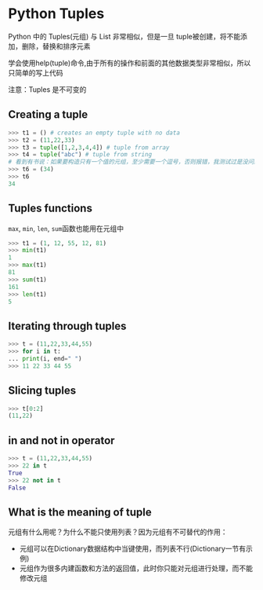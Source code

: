 # Python Tuples

Python 中的 Tuples(元组) 与 List 非常相似，但是一旦 tuple被创建，将不能添加，删除，替换和排序元素

学会使用help(tuple)命令,由于所有的操作和前面的其他数据类型非常相似，所以只简单的写上代码

注意：Tuples 是不可变的


## Creating a tuple

```python
>>> t1 = () # creates an empty tuple with no data
>>> t2 = (11,22,33)
>>> t3 = tuple([1,2,3,4,4]) # tuple from array
>>> t4 = tuple("abc") # tuple from string 
# 看到有书说：如果要构造只有一个值的元组，至少需要一个逗号，否则报错，我测试过是没问题的
>>> t6 = (34)
>>> t6
34
```

## Tuples functions

`max`, `min`, `len`, `sum`函数也能用在元组中

```python
>>> t1 = (1, 12, 55, 12, 81)
>>> min(t1)
1
>>> max(t1)
81
>>> sum(t1)
161
>>> len(t1)
5
```

## Iterating through tuples

```python
>>> t = (11,22,33,44,55)
>>> for i in t:
... print(i, end=" ")
>>> 11 22 33 44 55
```

## Slicing tuples

```python
>>> t[0:2]
(11,22)
```

## in  and not in  operator

```python
>>> t = (11,22,33,44,55)
>>> 22 in t
True
>>> 22 not in t
False
```

## What is the meaning of tuple

元组有什么用呢？为什么不能只使用列表？因为元组有不可替代的作用：
- 元组可以在Dictionary数据结构中当键使用，而列表不行(Dictionary一节有示例)
- 元组作为很多内建函数和方法的返回值，此时你只能对元组进行处理，而不能修改元组